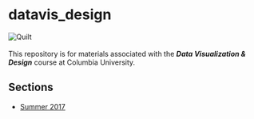 # datavis_design
![Quilt](https://github.com/emilyfuhrman/datavis_design/blob/master/Images/Image_Quilt.jpg)
<br/><br/>
This repository is for materials associated with the ***Data Visualization &amp; Design*** course at Columbia University.

## Sections
* [Summer 2017](https://github.com/emilyfuhrman/datavis_design/tree/master/2017_Summer)